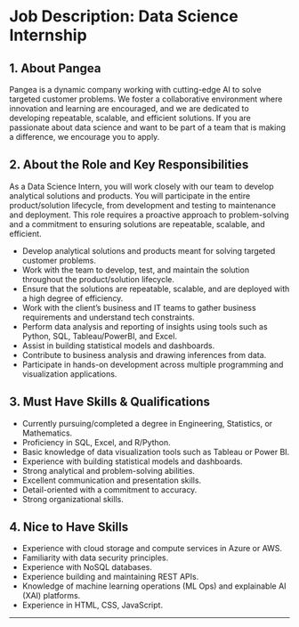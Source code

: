 # Job Description: Data Science Internship

## 1. About Pangea
Pangea is a dynamic company working with cutting-edge AI to solve targeted customer problems. We foster a collaborative environment where innovation and learning are encouraged, and we are dedicated to developing repeatable, scalable, and efficient solutions. If you are passionate about data science and want to be part of a team that is making a difference, we encourage you to apply.

## 2. About the Role and Key Responsibilities
As a Data Science Intern, you will work closely with our team to develop analytical solutions and products. You will participate in the entire product/solution lifecycle, from development and testing to maintenance and deployment. This role requires a proactive approach to problem-solving and a commitment to ensuring solutions are repeatable, scalable, and efficient.

*   Develop analytical solutions and products meant for solving targeted customer problems.
*   Work with the team to develop, test, and maintain the solution throughout the product/solution lifecycle.
*   Ensure that the solutions are repeatable, scalable, and are deployed with a high degree of efficiency.
*   Work with the client’s business and IT teams to gather business requirements and understand tech constraints.
*   Perform data analysis and reporting of insights using tools such as Python, SQL, Tableau/PowerBI, and Excel.
*   Assist in building statistical models and dashboards.
*   Contribute to business analysis and drawing inferences from data.
*   Participate in hands-on development across multiple programming and visualization applications.

## 3. Must Have Skills & Qualifications

*   Currently pursuing/completed a degree in Engineering, Statistics, or Mathematics.
*   Proficiency in SQL, Excel, and R/Python.
*   Basic knowledge of data visualization tools such as Tableau or Power BI.
*   Experience with building statistical models and dashboards.
*   Strong analytical and problem-solving abilities.
*   Excellent communication and presentation skills.
*   Detail-oriented with a commitment to accuracy.
*   Strong organizational skills.

## 4. Nice to Have Skills

*   Experience with cloud storage and compute services in Azure or AWS.
*   Familiarity with data security principles.
*   Experience with NoSQL databases.
*   Experience building and maintaining REST APIs.
*   Knowledge of machine learning operations (ML Ops) and explainable AI (XAI) platforms.
*   Experience in HTML, CSS, JavaScript.

---